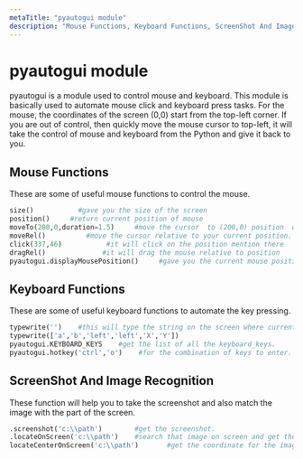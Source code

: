```yaml
---
metaTitle: "pyautogui module"
description: "Mouse Functions, Keyboard Functions, ScreenShot And Image Recognition"
---
```


# pyautogui module


pyautogui is a module used to control mouse and keyboard. This module is basically used to automate mouse click and keyboard press tasks. For the mouse, the coordinates of the screen (0,0) start from the top-left corner. If you are out of control, then quickly move the mouse cursor to top-left, it will take the control of mouse and keyboard from the Python and give it back to you.



## Mouse Functions


These are some of useful mouse functions to control the mouse.

```py
size()           #gave you the size of the screen
position()     #return current position of mouse
moveTo(200,0,duration=1.5)     #move the cursor  to (200,0) position  with 1.5 second delay     
moveRel()          #move the cursor relative to your current position.
click(337,46)           #it will click on the position mention there
dragRel()              #it will drag the mouse relative to position
pyautogui.displayMousePosition()     #gave you the current mouse position but should be done on terminal.

```



## Keyboard Functions


These are some of useful keyboard functions to automate the key pressing.

```py
typewrite('')    #this will type the string on the screen where current window has focused.
typewrite(['a','b','left','left','X','Y'])
pyautogui.KEYBOARD_KEYS    #get the list of all the keyboard_keys.
pyautogui.hotkey('ctrl','o')    #for the combination of keys to enter.

```



## ScreenShot And Image Recognition


These function will help you to take the screenshot and also match the image with the part of the screen.

```py
.screenshot('c:\\path')        #get the screenshot.
.locateOnScreen('c:\\path')    #search that image on screen and get the coordinates for you.
locateCenterOnScreen('c:\\path')       #get the coordinate for the image on screen.

```

